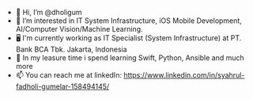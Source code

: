 - 👋 Hi, I’m @dholigum
- 👀 I’m interested in IT System Infrastructure, iOS Mobile Development, AI/Computer Vision/Machine Learning.
- 🖥️ I'm currently working as IT Specialist (System Infrastructure) at PT. Bank BCA Tbk. Jakarta, Indonesia
- 🌱 In my leasure time i spend learning Swift, Python, Ansible and much more
- 📫 You can reach me at linkedIn: https://www.linkedin.com/in/syahrul-fadholi-gumelar-158494145/

<!---
dholigum/dholigum is a ✨ special ✨ repository because its `README.md` (this file) appears on your GitHub profile.
You can click the Preview link to take a look at your changes.
--->
